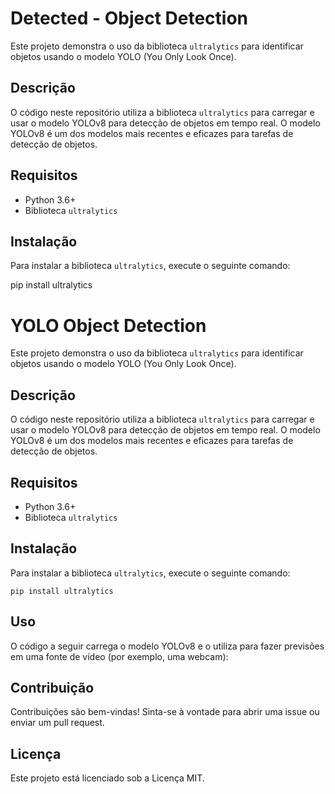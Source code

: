 # Detected - Object Detection

Este projeto demonstra o uso da biblioteca `ultralytics` para identificar objetos usando o modelo YOLO (You Only Look Once).

## Descrição

O código neste repositório utiliza a biblioteca `ultralytics` para carregar e usar o modelo YOLOv8 para detecção de objetos em tempo real. O modelo YOLOv8 é um dos modelos mais recentes e eficazes para tarefas de detecção de objetos.

## Requisitos

- Python 3.6+
- Biblioteca `ultralytics`

## Instalação

Para instalar a biblioteca `ultralytics`, execute o seguinte comando:

pip install ultralytics

# YOLO Object Detection

Este projeto demonstra o uso da biblioteca `ultralytics` para identificar objetos usando o modelo YOLO (You Only Look Once).

## Descrição

O código neste repositório utiliza a biblioteca `ultralytics` para carregar e usar o modelo YOLOv8 para detecção de objetos em tempo real. O modelo YOLOv8 é um dos modelos mais recentes e eficazes para tarefas de detecção de objetos.

## Requisitos

- Python 3.6+
- Biblioteca `ultralytics`

## Instalação

Para instalar a biblioteca `ultralytics`, execute o seguinte comando:

```
pip install ultralytics
```

## Uso
O código a seguir carrega o modelo YOLOv8 e o utiliza para fazer previsões em uma fonte de vídeo (por exemplo, uma webcam):

## Contribuição
Contribuições são bem-vindas! Sinta-se à vontade para abrir uma issue ou enviar um pull request.

## Licença
Este projeto está licenciado sob a Licença MIT.
